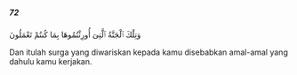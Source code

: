 ##### 72

<span class="ayah">وَتِلْكَ ٱلْجَنَّةُ ٱلَّتِىٓ أُورِثْتُمُوهَا بِمَا كُنتُمْ تَعْمَلُونَ</span>

<span class="ayah_translation">Dan itulah surga yang diwariskan kepada kamu disebabkan amal-amal yang dahulu kamu kerjakan.</span>
